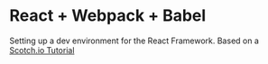 # React + Webpack + Babel
Setting up a dev environment for the React Framework. Based on a [Scotch.io Tutorial](https://scotch.io/tutorials/setup-a-react-environment-using-webpack-and-babel)
